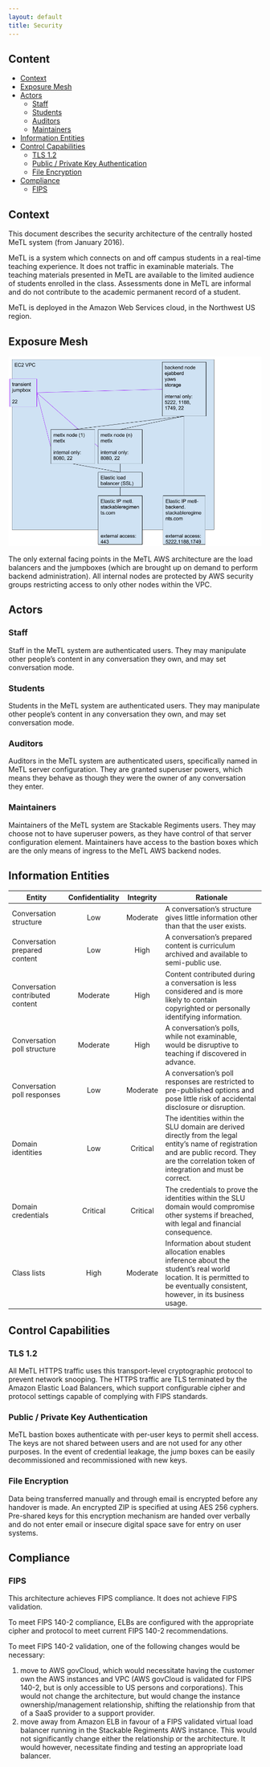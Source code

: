 ```yaml
---
layout: default
title: Security
---
```


## Content

- [Context](#context) 
- [Exposure Mesh](#exposure-mesh) 
- [Actors](#actors) 
  - [Staff](#staff) 
  - [Students](#students) 
  - [Auditors](#auditors) 
  - [Maintainers](#maintainers) 
- [Information Entities](#information-entities) 
- [Control Capabilities](#control-capabilities) 
  - [TLS 1.2](#tls-12) 
  - [Public / Private Key Authentication](#public--private-key-authentication) 
  - [File Encryption](#file-encryption) 
- [Compliance](#compliance) 
  - [FIPS](#fips) 

## Context

This document describes the security architecture of the centrally hosted MeTL system (from January 2016).

MeTL is a system which connects on and off campus students in a real-time teaching experience. 
It does not traffic in examinable materials.
The teaching materials presented in MeTL are available to the limited audience of students enrolled in the class. 
Assessments done in MeTL are informal and do not contribute to the academic permanent record of a student.

MeTL is deployed in the Amazon Web Services cloud, in the Northwest US region.

## Exposure Mesh

![Exposure Mesh](images/architecture-exposure-mesh.png)

<!-- TODO: update with 2016 architecture -->

The only external facing points in the MeTL AWS architecture are the load balancers and the jumpboxes 
(which are brought up on demand to perform backend administration).
All internal nodes are protected by AWS security groups restricting access to only other nodes within the VPC.

## Actors

### Staff

Staff in the MeTL system are authenticated users.
They may manipulate other people’s content in any conversation they own, and may set conversation mode.
  
### Students

Students in the MeTL system are authenticated users.
They may manipulate other people’s content in any conversation they own, and may set conversation mode.

### Auditors

Auditors in the MeTL system are authenticated users, specifically named in MeTL server configuration.
They are granted superuser powers, which means they behave as though they were the owner of any conversation they enter.

<!-- TODO: confirm
Auditors also have access to the data which is emitted to the SIEM, through that system’s interface.
-->

### Maintainers

Maintainers of the MeTL system are Stackable Regiments users.
They may choose not to have superuser powers, as they have control of that server configuration element.
Maintainers have access to the bastion boxes which are the only means of ingress to the MeTL AWS backend nodes.

## Information Entities

Entity | Confidentiality | Integrity | Rationale
--- | :---: | :---: | ---
Conversation structure | Low | Moderate | A conversation’s structure gives little information other than that the user exists.
Conversation prepared content | Low | High | A conversation’s prepared content is curriculum archived and available to semi-public use.
Conversation contributed content | Moderate | High | Content contributed during a conversation is less considered and is more likely to contain copyrighted or personally identifying information.
Conversation poll structure | Moderate | High | A conversation’s polls, while not examinable, would be disruptive to teaching if discovered in advance.
Conversation poll responses | Low | Moderate | A conversation’s poll responses are restricted to pre-published options and pose little risk of accidental disclosure or disruption.
Domain identities | Low | Critical | The identities within the SLU domain are derived directly from the legal entity’s name of registration and are public record.  They are the correlation token of integration and must be correct.
Domain credentials | Critical | Critical | The credentials to prove the identities within the SLU domain would compromise other systems if breached, with legal and financial consequence.
Class lists | High | Moderate | Information about student allocation enables inference about the student’s real world location.  It is permitted to be eventually consistent, however, in its business usage.

## Control Capabilities

### TLS 1.2

All MeTL HTTPS traffic uses this transport-level cryptographic protocol to prevent network snooping.
The HTTPS traffic are TLS terminated by the Amazon Elastic Load Balancers, which support configurable cipher and 
protocol settings capable of complying with FIPS standards.

### Public / Private Key Authentication

MeTL bastion boxes authenticate with per-user keys to permit shell access.
The keys are not shared between users and are not used for any other purposes.
In the event of credential leakage, the jump boxes can be easily decommissioned and recommissioned with new keys.

<!-- TODO: confirm
This control covers configuration of class lists.
These will be specified as application configuration and placed on the backend filesystem,
having been extracted by SLU and handed over in an encrypted file attached to email.
-->

### File Encryption

Data being transferred manually and through email is encrypted before any handover is made.
An encrypted ZIP is specified at using AES 256 cyphers.
Pre-shared keys for this encryption mechanism are handed over verbally and do not enter email or insecure digital 
space save for entry on user systems.

<!-- TODO: confirm
This control covers handover of class lists.
-->

## Compliance

### FIPS

This architecture achieves FIPS compliance. It does not achieve FIPS validation.

To meet FIPS 140-2 compliance, ELBs are configured with the appropriate cipher and protocol to meet current 
FIPS 140-2 recommendations.

To meet FIPS 140-2 validation, one of the following changes would be necessary:
1. move to AWS govCloud, which would necessitate having the customer own the AWS instances and VPC 
(AWS govCloud is validated for FIPS 140-2, but is only accessible to US persons and corporations).
This would not change the architecture, but would change the instance ownership/management relationship, 
shifting the relationship from that of a SaaS provider to a support provider.
2. move away from Amazon ELB in favour of a FIPS validated virtual load balancer running in the Stackable Regiments 
AWS instance.  This would not significantly change either the relationship or the architecture.
It would however, necessitate finding and testing an appropriate load balancer.
